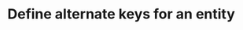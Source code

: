 # Define alternate keys for an entity

<!-- https://docs.microsoft.com/en-us/dynamics365/customer-engagement/developer/define-alternate-keys-entity -->
